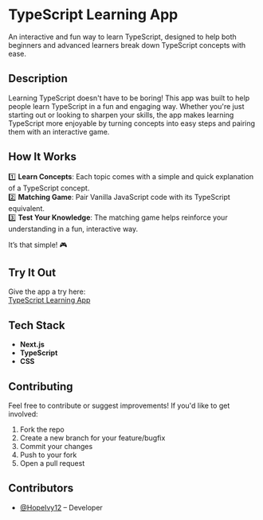 # **TypeScript Learning App**  
An interactive and fun way to learn TypeScript, designed to help both beginners and advanced learners break down TypeScript concepts with ease.

## **Description**  
Learning TypeScript doesn't have to be boring! This app was built to help people learn TypeScript in a fun and engaging way. Whether you're just starting out or looking to sharpen your skills, the app makes learning TypeScript more enjoyable by turning concepts into easy steps and pairing them with an interactive game.

## **How It Works**  
1️⃣ **Learn Concepts**: Each topic comes with a simple and quick explanation of a TypeScript concept.  
2️⃣ **Matching Game**: Pair Vanilla JavaScript code with its TypeScript equivalent.  
3️⃣ **Test Your Knowledge**: The matching game helps reinforce your understanding in a fun, interactive way.

It’s that simple! 🎮

## **Try It Out**  
Give the app a try here:  
[TypeScript Learning App](https://lnkd.in/e8zzbz5m)

## **Tech Stack**  
- **Next.js**  
- **TypeScript**
- **CSS** 

## **Contributing**  
Feel free to contribute or suggest improvements! If you'd like to get involved:

1. Fork the repo  
2. Create a new branch for your feature/bugfix  
3. Commit your changes  
4. Push to your fork  
5. Open a pull request

 ## **Contributors**  
- [@HopeIvy12](https://github.com/HopeIvy12) – Developer
